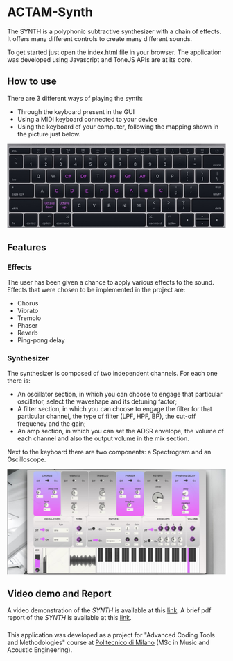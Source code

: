 # ACTAM-Synth
The SYNTH is a polyphonic subtractive synthesizer with a chain of effects.
It offers many different controls to create many different sounds. 

To get started just open the index.html file in your browser.
The application was developed using Javascript and ToneJS APIs are at its core.

## How to use
There are 3 different ways of playing the synth: 
* Through the keyboard present in the GUI 
* Using a MIDI keyboard connected to your device
* Using the keyboard of your computer, following the mapping shown in the picture just below.

<p align="center">
<img src="style/img/Keyboard.jpeg" alt="keyboard" width="1200"/>
</p>

## Features
### Effects
The user has been given a chance to apply various effects to the sound. 
Effects that were chosen to be implemented in the project are: 
* Chorus
* Vibrato 
* Tremolo 
* Phaser
* Reverb
* Ping-pong delay
### Synthesizer
The synthesizer is composed of two independent channels. For each one there is:
* An oscillator section, in which you can choose to engage that particular oscillator, select the waveshape and its detuning factor;
* A filter section, in which you can choose to engage the filter for that particular channel, the type of filter (LPF, HPF, BP), the cut-off frequency and the gain;
* An amp section, in which you can set the ADSR envelope, the volume of each channel and also the output volume in the mix section.

Next to the keyboard there are two components: a Spectrogram and an Oscilloscope.
<p align="center">
<img src="style/img/Synth.jpg" alt="keyboard" width="1200"/>
</p>

## Video demo and Report

A video demonstration of the *SYNTH* is available at this [link](https://www.youtube.com/watch?v=WsAfpsNt_E8&ab_channel=LorenzoConcina).
A brief pdf report of the *SYNTH* is available at this [link](https://github.com/fmiotello/actam_cmrm_project/blob/master/ACTAM_CMRM.pdf).

###

This application was developed as a project for "Advanced Coding Tools and Methodologies" course at [Politecnico di Milano](https://www.polimi.it) (MSc in Music and Acoustic Engineering).
